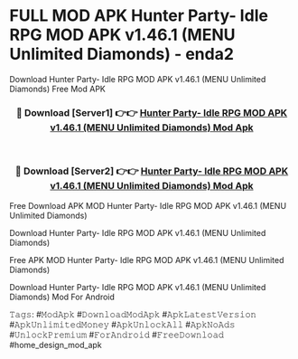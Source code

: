 # FULL MOD APK Hunter Party- Idle RPG MOD APK v1.46.1 (MENU Unlimited Diamonds) - enda2
Download Hunter Party- Idle RPG MOD APK v1.46.1 (MENU Unlimited Diamonds) Free Mod APK

<div align="center">
<h3>🔴 Download [Server1] 👉👉 <a href="https://apk-comot.site?title=Hunter_Party-_Idle_RPG_MOD_APK_v1.46.1_(MENU_Unlimited_Diamonds)">Hunter Party- Idle RPG MOD APK v1.46.1 (MENU Unlimited Diamonds) Mod Apk</a></h3><br>

<h3>🔴 Download [Server2] 👉👉 <a href="https://apk-comot.site?title=Hunter_Party-_Idle_RPG_MOD_APK_v1.46.1_(MENU_Unlimited_Diamonds)">Hunter Party- Idle RPG MOD APK v1.46.1 (MENU Unlimited Diamonds) Mod Apk</a></h3>
</div>


Free Download APK MOD Hunter Party- Idle RPG MOD APK v1.46.1 (MENU Unlimited Diamonds)

Download Hunter Party- Idle RPG MOD APK v1.46.1 (MENU Unlimited Diamonds) 

Free APK MOD Hunter Party- Idle RPG MOD APK v1.46.1 (MENU Unlimited Diamonds) 

Download Hunter Party- Idle RPG MOD APK v1.46.1 (MENU Unlimited Diamonds) Mod For Android

𝚃𝚊𝚐𝚜: #𝙼𝚘𝚍𝙰𝚙𝚔 #𝙳𝚘𝚠𝚗𝚕𝚘𝚊𝚍𝙼𝚘𝚍𝙰𝚙𝚔 #𝙰𝚙𝚔𝙻𝚊𝚝𝚎𝚜𝚝𝚅𝚎𝚛𝚜𝚒𝚘𝚗 #𝙰𝚙𝚔𝚄𝚗𝚕𝚒𝚖𝚒𝚝𝚎𝚍𝙼𝚘𝚗𝚎𝚢 #𝙰𝚙𝚔𝚄𝚗𝚕𝚘𝚌𝚔𝙰𝚕𝚕 #𝙰𝚙𝚔𝙽𝚘𝙰𝚍𝚜 #𝚄𝚗𝚕𝚘𝚌𝚔𝙿𝚛𝚎𝚖𝚒𝚞𝚖 #𝙵𝚘𝚛𝙰𝚗𝚍𝚛𝚘𝚒𝚍 #𝙵𝚛𝚎𝚎𝙳𝚘𝚠𝚗𝚕𝚘𝚊𝚍 #home_design_mod_apk